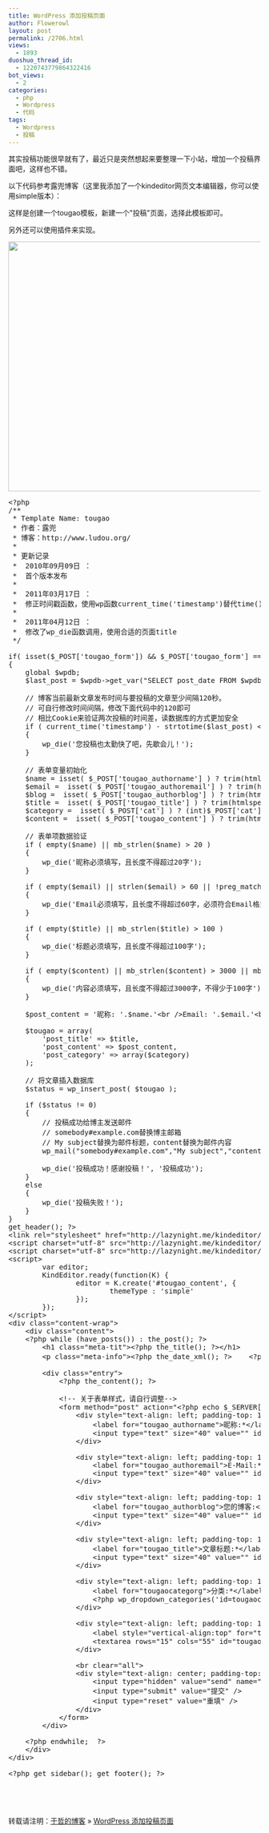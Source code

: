 ```yaml
---
title: WordPress 添加投稿页面
author: Flowerowl
layout: post
permalink: /2706.html
views:
  - 1893
duoshuo_thread_id:
  - 1220743779864322416
bot_views:
  - 2
categories:
  - php
  - Wordpress
  - 代码
tags:
  - Wordpress
  - 投稿
---
```

其实投稿功能很早就有了，最近只是突然想起来要整理一下小站，增加一个投稿界面吧，这样也不错。

以下代码参考露兜博客（这里我添加了一个kindeditor网页文本编辑器，你可以使用simple版本）：

这样是创建一个tougao模板，新建一个"投稿"页面，选择此模板即可。

另外还可以使用插件来实现。

[<img class="alignnone size-full wp-image-2707" title="tougao" src="http://lazynight.me/wp-content/uploads/2012/11/tougao.jpg" alt="" width="826" height="499" />][1]

<pre class="lang:php decode:true" title="投稿功能简单实现">&lt;?php
/**
 * Template Name: tougao
 * 作者：露兜
 * 博客：http://www.ludou.org/
 * 
 * 更新记录
 *  2010年09月09日 ：
 *  首个版本发布
 *  
 *  2011年03月17日 ：
 *  修正时间戳函数，使用wp函数current_time('timestamp')替代time()
 *  
 *  2011年04月12日 ：
 *  修改了wp_die函数调用，使用合适的页面title
 */

if( isset($_POST['tougao_form']) && $_POST['tougao_form'] == 'send')
{
    global $wpdb;
    $last_post = $wpdb-&gt;get_var("SELECT post_date FROM $wpdb-&gt;posts WHERE post_type = 'post' ORDER BY post_date DESC LIMIT 1");

    // 博客当前最新文章发布时间与要投稿的文章至少间隔120秒。
    // 可自行修改时间间隔，修改下面代码中的120即可
    // 相比Cookie来验证两次投稿的时间差，读数据库的方式更加安全
    if ( current_time('timestamp') - strtotime($last_post) &lt; 120 )
    {
        wp_die('您投稿也太勤快了吧，先歇会儿！');
    }

    // 表单变量初始化
    $name = isset( $_POST['tougao_authorname'] ) ? trim(htmlspecialchars($_POST['tougao_authorname'], ENT_QUOTES)) : '';
    $email =  isset( $_POST['tougao_authoremail'] ) ? trim(htmlspecialchars($_POST['tougao_authoremail'], ENT_QUOTES)) : '';
    $blog =  isset( $_POST['tougao_authorblog'] ) ? trim(htmlspecialchars($_POST['tougao_authorblog'], ENT_QUOTES)) : '';
    $title =  isset( $_POST['tougao_title'] ) ? trim(htmlspecialchars($_POST['tougao_title'], ENT_QUOTES)) : '';
    $category =  isset( $_POST['cat'] ) ? (int)$_POST['cat'] : 0;
    $content =  isset( $_POST['tougao_content'] ) ? trim(htmlspecialchars($_POST['tougao_content'], ENT_QUOTES)) : '';

    // 表单项数据验证
    if ( empty($name) || mb_strlen($name) &gt; 20 )
    {
        wp_die('昵称必须填写，且长度不得超过20字');
    }

    if ( empty($email) || strlen($email) &gt; 60 || !preg_match("/^([a-z0-9\+_\-]+)(\.[a-z0-9\+_\-]+)*@([a-z0-9\-]+\.)+[a-z]{2,6}$/ix", $email))
    {
        wp_die('Email必须填写，且长度不得超过60字，必须符合Email格式');
    }

    if ( empty($title) || mb_strlen($title) &gt; 100 )
    {
        wp_die('标题必须填写，且长度不得超过100字');
    }

    if ( empty($content) || mb_strlen($content) &gt; 3000 || mb_strlen($content) &lt; 100)
    {
        wp_die('内容必须填写，且长度不得超过3000字，不得少于100字');
    }

    $post_content = '昵称: '.$name.'&lt;br /&gt;Email: '.$email.'&lt;br /&gt;blog: '.$blog.'&lt;br /&gt;内容:&lt;br /&gt;'.$content;

    $tougao = array(
        'post_title' =&gt; $title,
        'post_content' =&gt; $post_content,
        'post_category' =&gt; array($category)
    );

    // 将文章插入数据库
    $status = wp_insert_post( $tougao );

    if ($status != 0) 
    { 
        // 投稿成功给博主发送邮件
        // somebody#example.com替换博主邮箱
        // My subject替换为邮件标题，content替换为邮件内容
        wp_mail("somebody#example.com","My subject","content");

        wp_die('投稿成功！感谢投稿！', '投稿成功');
    }
    else
    {
        wp_die('投稿失败！');
    }
}
get_header(); ?&gt;
&lt;link rel="stylesheet" href="http://lazynight.me/kindeditor/themes/simple/simple.css" /&gt;
&lt;script charset="utf-8" src="http://lazynight.me/kindeditor/kindeditor.js"&gt;&lt;/script&gt;
&lt;script charset="utf-8" src="http://lazynight.me/kindeditor/lang/zh_CN.js"&gt;&lt;/script&gt;
&lt;script&gt;
        var editor;
        KindEditor.ready(function(K) {
                editor = K.create('#tougao_content', {
                        themeType : 'simple'
                });
        });
&lt;/script&gt;
&lt;div class="content-wrap"&gt;
	&lt;div class="content"&gt;
	&lt;?php while (have_posts()) : the_post(); ?&gt;
		&lt;h1 class="meta-tit"&gt;&lt;?php the_title(); ?&gt;&lt;/h1&gt;
		&lt;p class="meta-info"&gt;&lt;?php the_date_xml(); ?&gt; &nbsp;&nbsp; &lt;?php comments_popup_link('抢沙发', '1条评论', '%条评论'); ?&gt; &nbsp;&nbsp; &lt;?php if(function_exists('the_views')) the_views(); ?&gt;人浏览 &nbsp;&nbsp; &lt;?php edit_post_link('[编辑]'); ?&gt;&lt;/p&gt;

		&lt;div class="entry"&gt;
			&lt;?php the_content(); ?&gt;

			&lt;!-- 关于表单样式，请自行调整--&gt;
			&lt;form method="post" action="&lt;?php echo $_SERVER["REQUEST_URI"]; ?&gt;"&gt;
			    &lt;div style="text-align: left; padding-top: 10px;"&gt;
			        &lt;label for="tougao_authorname"&gt;昵称:*&lt;/label&gt;
			        &lt;input type="text" size="40" value="" id="tougao_authorname" name="tougao_authorname" /&gt;
			    &lt;/div&gt;

			    &lt;div style="text-align: left; padding-top: 10px;"&gt;
			        &lt;label for="tougao_authoremail"&gt;E-Mail:*&lt;/label&gt;
			        &lt;input type="text" size="40" value="" id="tougao_authoremail" name="tougao_authoremail" /&gt;
			    &lt;/div&gt;

			    &lt;div style="text-align: left; padding-top: 10px;"&gt;
			        &lt;label for="tougao_authorblog"&gt;您的博客:&lt;/label&gt;
			        &lt;input type="text" size="40" value="" id="tougao_authorblog" name="tougao_authorblog" /&gt;
			    &lt;/div&gt;

			    &lt;div style="text-align: left; padding-top: 10px;"&gt;
			        &lt;label for="tougao_title"&gt;文章标题:*&lt;/label&gt;
			        &lt;input type="text" size="40" value="" id="tougao_title" name="tougao_title" /&gt;
			    &lt;/div&gt;

			    &lt;div style="text-align: left; padding-top: 10px;"&gt;
			        &lt;label for="tougaocategorg"&gt;分类:*&lt;/label&gt;
			        &lt;?php wp_dropdown_categories('id=tougaocategorg&show_count=1&hierarchical=1'); ?&gt;
			    &lt;/div&gt;

			    &lt;div style="text-align: left; padding-top: 10px;"&gt;
			        &lt;label style="vertical-align:top" for="tougao_content"&gt;文章内容:*&lt;/label&gt;
			        &lt;textarea rows="15" cols="55" id="tougao_content" name="tougao_content"&gt;&lt;/textarea&gt;
			    &lt;/div&gt;

			    &lt;br clear="all"&gt;
			    &lt;div style="text-align: center; padding-top: 10px;"&gt;
			        &lt;input type="hidden" value="send" name="tougao_form" /&gt;
			        &lt;input type="submit" value="提交" /&gt;
			        &lt;input type="reset" value="重填" /&gt;
			    &lt;/div&gt;
			&lt;/form&gt;
		&lt;/div&gt;

	&lt;?php endwhile;  ?&gt;
	&lt;/div&gt;
&lt;/div&gt;

&lt;?php get_sidebar(); get_footer(); ?&gt;</pre>

&nbsp;

&nbsp;

转载请注明：[于哲的博客][2] &raquo; [WordPress 添加投稿页面][3]

 [1]: http://lazynight.me/wp-content/uploads/2012/11/tougao.jpg
 [2]: http://lazynight.me
 [3]: http://lazynight.me/2706.html
